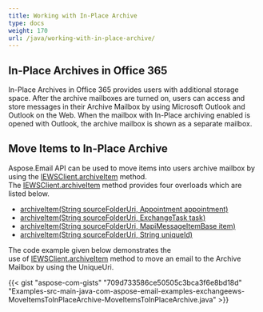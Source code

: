 ```yaml
---
title: Working with In-Place Archive
type: docs
weight: 170
url: /java/working-with-in-place-archive/
---
```


## **In-Place Archives in Office 365**
In-Place Archives in Office 365 provides users with additional storage space. After the archive mailboxes are turned on, users can access and store messages in their Archive Mailbox by using Microsoft Outlook and Outlook on the Web. When the mailbox with In-Place archiving enabled is opened with Outlook, the archive mailbox is shown as a separate mailbox.
## **Move Items to In-Place Archive**
Aspose.Email API can be used to move items into users archive mailbox by using the [IEWSClient.archiveItem](https://apireference.aspose.com/java/email/com.aspose.email/IEWSClient#archiveItem\(java.lang.String,%20java.lang.String\)) method. The [IEWSClient.archiveItem](https://apireference.aspose.com/java/email/com.aspose.email/IEWSClient#archiveItem\(java.lang.String,%20java.lang.String\)) method provides four overloads which are listed below.

- [archiveItem(String sourceFolderUri, Appointment appointment)](https://apireference.aspose.com/java/email/com.aspose.email/IEWSClient#archiveItem\(java.lang.String,%20com.aspose.email.Appointment\))
- [archiveItem(String sourceFolderUri, ExchangeTask task)](https://apireference.aspose.com/java/email/com.aspose.email/IEWSClient#archiveItem\(java.lang.String,%20com.aspose.email.ExchangeTask\))
- [archiveItem(String sourceFolderUri, MapiMessageItemBase item)](https://apireference.aspose.com/java/email/com.aspose.email/IEWSClient#archiveItem\(java.lang.String,%20com.aspose.email.MapiMessageItemBase\))
- [archiveItem(String sourceFolderUri, String uniqueId)](https://apireference.aspose.com/java/email/com.aspose.email/IEWSClient#archiveItem\(java.lang.String,%20java.lang.String\))

The code example given below demonstrates the use of [IEWSClient.archiveItem](https://apireference.aspose.com/java/email/com.aspose.email/IEWSClient#archiveItem\(java.lang.String,%20java.lang.String\)) method to move an email to the Archive Mailbox by using the UniqueUri.



{{< gist "aspose-com-gists" "709d733586ce50505c3bca3f6e8bd18d" "Examples-src-main-java-com-aspose-email-examples-exchangeews-MoveItemsToInPlaceArchive-MoveItemsToInPlaceArchive.java" >}}
